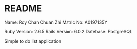 # README

Name: Roy Chan Chuan Zhi
Matric No: A0197135Y

Ruby Version: 2.6.5
Rails Version: 6.0.2
Datebase: PostgreSQL

Simple to do list application


